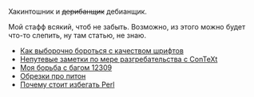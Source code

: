 Хакинтошник и <s>дерибанщик</s> дебианщик.

Мой стафф всякий, чтоб не забыть. Возможно, из этого можно будет что-то
слепить, ну там статью, не знаю.

  - [Как выборочно бороться с качеством
    шрифтов](User:shimon_ШГ "wikilink")
  - [Непутевые заметки по мере разгребательства с
    ConTeXt](User:shimon_ConTeXt "wikilink")
  - [Моя борьба с багом 12309](User:shimon_12309 "wikilink")
  - [Обрезки про питон](User:shimon_PythonMagic "wikilink")
  - [Почему стоит избегать Perl](User:shimon_WhyPerlSucks "wikilink")